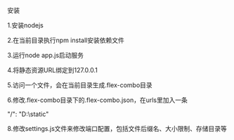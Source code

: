 安装

1.安装nodejs

2.在当前目录执行npm install安装依赖文件

3.运行node app.js启动服务

4.将静态资源URL绑定到127.0.0.1

5.访问一个文件，会在当前目录生成.flex-combo目录

6.修改.flex-combo目录下的.flex-combo.json，在urls里加入一条

"/": "D:\\static"

8.修改settings.js文件来修改端口配置，包括文件后缀名、大小限制、存储目录等